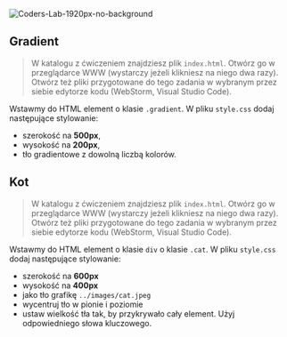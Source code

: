 ![Coders-Lab-1920px-no-background](https://user-images.githubusercontent.com/152855/73064373-5ed69780-3ea1-11ea-8a71-3d370a5e7dd8.png)


## Gradient

> W katalogu z ćwiczeniem znajdziesz plik `index.html`. Otwórz go w przeglądarce WWW (wystarczy jeżeli klikniesz na niego dwa razy).  
> Otwórz też pliki przygotowane do tego zadania w wybranym przez siebie edytorze kodu (WebStorm, Visual Studio Code). 

Wstawmy do HTML element o klasie `.gradient`. W pliku `style.css` dodaj następujące stylowanie:

* szerokość na **500px**,
* wysokość na **200px**,
* tło gradientowe z dowolną liczbą kolorów.

## Kot

> W katalogu z ćwiczeniem znajdziesz plik `index.html`. Otwórz go w przeglądarce WWW (wystarczy jeżeli klikniesz na niego dwa razy).  
> Otwórz też pliki przygotowane do tego zadania w wybranym przez siebie edytorze kodu (WebStorm, Visual Studio Code). 

Wstawmy do HTML element o klasie `div` o klasie `.cat`. W pliku `style.css` dodaj następujące stylowanie:

* szerokość na **600px**
* wysokość na **400px**
* jako tło grafikę `../images/cat.jpeg`
* wycentruj tło w pionie i poziomie
* ustaw wielkość tła tak, by przykrywało cały element. Użyj odpowiedniego słowa kluczowego.

